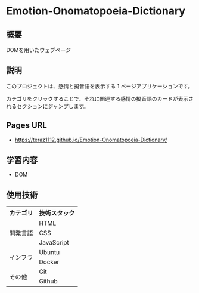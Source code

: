 # Emotion-Onomatopoeia-Dictionary


## 概要
DOMを用いたウェブページ

## 説明
このプロジェクトは、感情と擬音語を表示する 1 ページアプリケーションです。

カテゴリをクリックすることで、それに関連する感情の擬音語のカードが表示されるセクションにジャンプします。

## Pages URL
- https://teraz1112.github.io/Emotion-Onomatopoeia-Dictionary/

## 学習内容
- DOM

## 使用技術
<table>
<tr>
  <th>カテゴリ</th>
  <th>技術スタック</th>
</tr>
<tr>
  <td rowspan=3>開発言語</td>
  <td>HTML</td>
</tr>
<tr>
  <td>CSS</td>
</tr>
<tr>
  <td>JavaScript</td>
</tr>
<tr>
  <td rowspan=2>インフラ</td>
  <td>Ubuntu</td>
</tr>
<tr>
  <td>Docker</td>
</tr>
<tr>
  <td rowspan=2>その他</td>
  <td>Git</td>
</tr>
<tr>
  <td>Github</td>
</tr>
</table>
